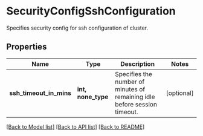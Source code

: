 # SecurityConfigSshConfiguration

Specifies security config for ssh configuration of cluster.

## Properties
Name | Type | Description | Notes
------------ | ------------- | ------------- | -------------
**ssh_timeout_in_mins** | **int, none_type** | Specifies the number of minutes of remaining idle before session timeout. | [optional] 

[[Back to Model list]](../README.md#documentation-for-models) [[Back to API list]](../README.md#documentation-for-api-endpoints) [[Back to README]](../README.md)


